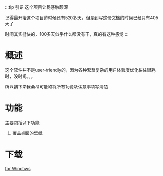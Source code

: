 :::tip 引语
这个项目让我感触颇深

记得最开始这个项目的时候还有520多天，但是到写这份文档的时候已经只有405天了

时间其实挺快的，100多天似乎什么都没有干，真的有这种感觉
:::

# 概述
这个软件并不是user-friendly的，因为各种繁琐复杂的用户体验度优化往往很耗时，没时间。。。

所以接下来我会尽可能的将所有功能及注意事项写清楚

# 功能
主要包括以下功能
1. 覆盖桌面的壁纸



# 下载
[for Windows](http://sakuyark.com/api/v1/app/1592d314-caad-4763-a843-947fb60fb2dc/get_latest_installer/)